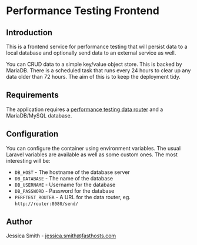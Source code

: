 # Performance Testing Frontend

## Introduction

This is a frontend service for performance testing that will persist data to a local database
and optionally send data to an external service as well.

You can CRUD data to a simple key/value object store. This is backed by MariaDB. There is a
scheduled task that runs every 24 hours to clear up any data older than 72 hours. The aim of
this is to keep the deployment tidy.

## Requirements

The application requires a [performance testing data router](https://hub.docker.com/r/mintopia/perftest-router/)
and a MariaDB/MySQL database.

## Configuration

You can configure the container using environment variables. The usual Laravel variables are
available as well as some custom ones. The most interesting will be:

 - `DB_HOST` - The hostname of the database server
 - `DB_DATABASE` - The name of the database
 - `DB_USERNAME` - Username for the database
 - `DB_PASSWORD` - Password for the database
 - `PERFTEST_ROUTER` - A URL for the data router, eg. `http://router:8080/send/`

## Author

Jessica Smith - <jessica.smith@fasthosts.com>